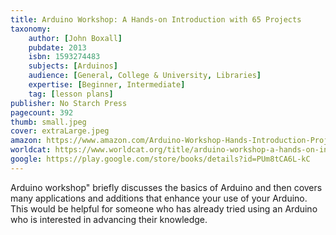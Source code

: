 ```yaml
---
title: Arduino Workshop: A Hands-on Introduction with 65 Projects
taxonomy:
	author: [John Boxall]
	pubdate: 2013
	isbn: 1593274483
	subjects: [Arduinos]
	audience: [General, College & University, Libraries]
	expertise: [Beginner, Intermediate]
	tag: [lesson plans]
publisher: No Starch Press
pagecount: 392
thumb: small.jpeg
cover: extraLarge.jpeg
amazon: https://www.amazon.com/Arduino-Workshop-Hands-Introduction-Projects/dp/1593274483/ref=sr_1_1?keywords=Arduino+workshop%3A+a+hands-on+introduction+with+65+projects&qid=1569591579&s=gateway&sr=8-1
worldcat: https://www.worldcat.org/title/arduino-workshop-a-hands-on-introduction-with-65-projects/oclc/940823119&referer=brief_results
google: https://play.google.com/store/books/details?id=PUm8tCA6L-kC
---
```

Arduino workshop" briefly discusses the basics of Arduino and then covers many applications and additions that enhance your use of your Arduino.  This would be helpful for someone who has already tried using an Arduino who is interested in advancing their knowledge.